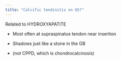 ```yaml
---
title: "Calcific tendinitis on US?"
---
```

Related to HYDROXYAPATITE 
- Most often at supraspinatus tendon near insertion
- Shadows just like a stone in the GB


- (not CPPD, which is chondrocalcinosis)

